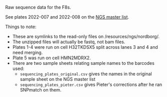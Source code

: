 Raw sequence data for the F8s.

See plates 2022-007 and 2022-008 on the [NGS master list](https://docs.google.com/spreadsheets/d/1XjO8zabj-1vlu-ex37MRnsnXB_c1U3_k-uXoeKaeGn0/edit#gid=1327165230).

Things to note:
- These are symlinks to the read-only files on /resources/ngs/nordborg/.
- The unzipped files will actually be fastq, not bam files.
- Plates 1-4 were run on cell H32TKDSX5 split across lanes 3 and 4 and need merging.
- Plate 5 was run on cell HMN2MDRX2.
- There are two sample sheets relating sample names to the barcodes used:
    - `sequencing_plates_original.csv` gives the names in the original sample sheet on the NGS master list
    - `sequencing_plates_pieter.csv` gives Pieter's corrections after he ran SNPmatch on them.